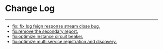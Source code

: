 # Change Log
---

- [fix: fix log feign response stream close bug.](https://github.com/Tencent/spring-cloud-tencent/pull/896)
- [fix:remove the secondary report.](https://github.com/Tencent/spring-cloud-tencent/pull/900)
- [fix:optimize instance circuit beaker.](https://github.com/Tencent/spring-cloud-tencent/pull/908)
- [fix:optimize multi service registration and discovery.](https://github.com/Tencent/spring-cloud-tencent/pull/914)
